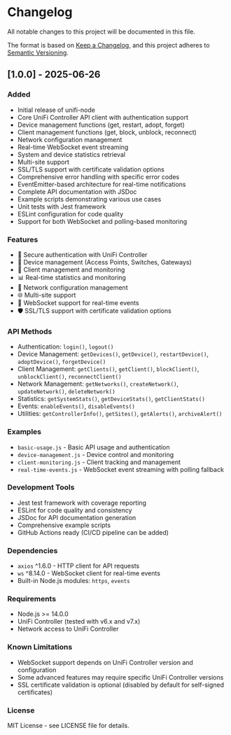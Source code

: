 # Changelog

All notable changes to this project will be documented in this file.

The format is based on [Keep a Changelog](https://keepachangelog.com/en/1.0.0/),
and this project adheres to [Semantic Versioning](https://semver.org/spec/v2.0.0.html).

## [1.0.0] - 2025-06-26

### Added
- Initial release of unifi-node
- Core UniFi Controller API client with authentication support
- Device management functions (get, restart, adopt, forget)
- Client management functions (get, block, unblock, reconnect)
- Network configuration management
- Real-time WebSocket event streaming
- System and device statistics retrieval
- Multi-site support
- SSL/TLS support with certificate validation options
- Comprehensive error handling with specific error codes
- EventEmitter-based architecture for real-time notifications
- Complete API documentation with JSDoc
- Example scripts demonstrating various use cases
- Unit tests with Jest framework
- ESLint configuration for code quality
- Support for both WebSocket and polling-based monitoring

### Features
- 🔐 Secure authentication with UniFi Controller
- 📡 Device management (Access Points, Switches, Gateways)
- 👥 Client management and monitoring
- 📊 Real-time statistics and monitoring
- 🔧 Network configuration management
- 🌐 Multi-site support
- 📱 WebSocket support for real-time events
- 🛡️ SSL/TLS support with certificate validation options

### API Methods
- Authentication: `login()`, `logout()`
- Device Management: `getDevices()`, `getDevice()`, `restartDevice()`, `adoptDevice()`, `forgetDevice()`
- Client Management: `getClients()`, `getClient()`, `blockClient()`, `unblockClient()`, `reconnectClient()`
- Network Management: `getNetworks()`, `createNetwork()`, `updateNetwork()`, `deleteNetwork()`
- Statistics: `getSystemStats()`, `getDeviceStats()`, `getClientStats()`
- Events: `enableEvents()`, `disableEvents()`
- Utilities: `getControllerInfo()`, `getSites()`, `getAlerts()`, `archiveAlert()`

### Examples
- `basic-usage.js` - Basic API usage and authentication
- `device-management.js` - Device control and monitoring
- `client-monitoring.js` - Client tracking and management
- `real-time-events.js` - WebSocket event streaming with polling fallback

### Development Tools
- Jest test framework with coverage reporting
- ESLint for code quality and consistency
- JSDoc for API documentation generation
- Comprehensive example scripts
- GitHub Actions ready (CI/CD pipeline can be added)

### Dependencies
- `axios` ^1.6.0 - HTTP client for API requests
- `ws` ^8.14.0 - WebSocket client for real-time events
- Built-in Node.js modules: `https`, `events`

### Requirements
- Node.js >= 14.0.0
- UniFi Controller (tested with v6.x and v7.x)
- Network access to UniFi Controller

### Known Limitations
- WebSocket support depends on UniFi Controller version and configuration
- Some advanced features may require specific UniFi Controller versions
- SSL certificate validation is optional (disabled by default for self-signed certificates)

### License
MIT License - see LICENSE file for details.
